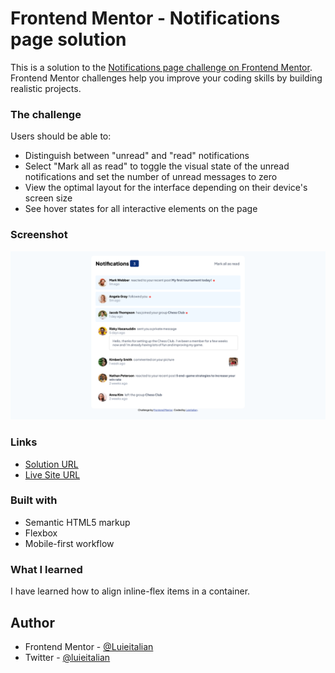 # Frontend Mentor - Notifications page solution

This is a solution to the [Notifications page challenge on Frontend Mentor](https://www.frontendmentor.io/challenges/notifications-page-DqK5QAmKbC). Frontend Mentor challenges help you improve your coding skills by building realistic projects. 


### The challenge

Users should be able to:

- Distinguish between "unread" and "read" notifications
- Select "Mark all as read" to toggle the visual state of the unread notifications and set the number of unread messages to zero
- View the optimal layout for the interface depending on their device's screen size
- See hover states for all interactive elements on the page

### Screenshot

![](./screenshot.png)

### Links

-  [Solution URL](https://www.frontendmentor.io/solutions/responsive-notifications-page-with-pure-css-and-js-D_YzvJdypI)
-  [Live Site URL](https://luieitalian.github.io/notifications-page-main/)

### Built with

- Semantic HTML5 markup
- Flexbox
- Mobile-first workflow

### What I learned

I have learned how to align inline-flex items in a container.

## Author

- Frontend Mentor - [@Luieitalian](https://www.frontendmentor.io/profile/Luieitalian)
- Twitter - [@luieitalian](http://www.twitter.com/luieitalian)
